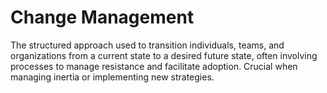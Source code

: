# Change Management

The structured approach used to transition individuals, teams, and organizations from a current state to a desired future state, often involving processes to manage resistance and facilitate adoption. Crucial when managing inertia or implementing new strategies.
